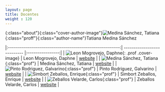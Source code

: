 ```yaml
---
layout: page
title: Docentes
weight : 120
---
```


<style>
    .prof{
      margin: 0 0 40px;
      text-align: center;
    }

    .prof .cover-image{
      width: 100px;
      height: 100px;
      margin: 0 auto 10px;
      -webkit-border-radius: 100%;
              border-radius: 100%;
      overflow: hidden;
      background-color: #333030;
    }
    
    .prof{
      width: 10px;
      height: 100px;
      -webkit-border-radius: 50%;
              border-radius: 50%;
      -webkit-transition: -webkit-transform 0.35s;
      transition: -webkit-transform 0.35s;
      -o-transition: transform 0.35s;
      transition: transform 0.35s;
      transition: transform 0.35s, -webkit-transform 0.35s;
    }
    
    .prof:hover {
      -webkit-transform: scale3d(0.9, 0.9, 1);
              transform: scale3d(0.9, 0.9, 1);
    }

 .about {
   margin: 0 0 40px;
   text-align: center;
 }
 
 .about .cover-author-image {
   width: 100px;
   height: 100px;
   margin: 0 auto 10px;
   -webkit-border-radius: 100%;
           border-radius: 100%;
   overflow: hidden;
   background-color: #333030;
 }
 
 .about .proff {
   width: 100%;
   height: 100%;
   -webkit-border-radius: 50%;
           border-radius: 50%;
   -webkit-transition: -webkit-transform 0.35s;
   transition: -webkit-transform 0.35s;
   -o-transition: transform 0.35s;
   transition: transform 0.35s;
   transition: transform 0.35s, -webkit-transform 0.35s;
 }
 
 .about .proff:hover {
   -webkit-transform: scale3d(0.9, 0.9, 1);
           transform: scale3d(0.9, 0.9, 1);
 }
 
 .about .author-name {
   font-family: 'PT Serif', serif;
   margin: 0 0 10px;
   position: relative;
   padding-bottom: 15px;
   font-size: 16px;
   text-transform: uppercase;
   color: #333030;
}
 .about .author-name::after {
   content: "";
   position: absolute;
   left: 50%;
   -webkit-transform: translateX(-50%);
       -ms-transform: translateX(-50%);
           transform: translateX(-50%);
   bottom: 0;
   display: block;
   width: 7px;
   height: 7px;
   -webkit-border-radius: 100%;
           border-radius: 100%;
   background-color: #515151;
 }

</style>

{:class="about"}{:class="cover-author-image"}![Medina Sánchez, Tatiana]({{site.baseurl}}/assets/img/professors/Tatiana-Medina-Sanchez.jpg){:class="proff"}{:class="author-name"}Tatiana Medina Sánchez

|:--------------------------------------------------------:| --------------------------- |:----------------:|
| ![Leon Mogrovejo, Daphne]({{site.baseurl}}/assets/img/professors/Daphne-Leon-Mogrovejo.jpg){: .prof .cover-image}                   |  Leon Mogrovejo, Daphne      |  [website][web1] |
| ![Medina Sánchez, Tatiana]({{site.baseurl}}/assets/img/professors/Tatiana-Medina-Sanchez.jpg){:class="prof"}       | Medina Sánchez, Tatiana     |  [website][web2] |
| ![Pinto Rodriguez, Galvarino]({{site.baseurl}}/assets/img/professors/Galvarino-Pinto-Rodriguez.jpg){:class="prof"} | Pinto Rodriguez, Galvarino  |  [website][web3] |
| ![Simbort Zeballos, Enrique]({{site.baseurl}}/assets/img/professors/Enrique-Simbort-Zeballos.jpg){:class="prof"}   | Simbort Zeballos, Enrique   |  [website][web4] |
| ![Zeballos Velarde, Carlos]({{site.baseurl}}/assets/img/professors/Carlos-Zeballos-Velarde.jpg){:class="prof"}      | Zeballos Velarde, Carlos    |  [website][web5] |



[web1]: https://ucsp-civil.github.io/Daphne-Leon-Mogrovejo/
[web2]: https://ucsp-civil.github.io/Tatiana-Medina-Sanchez/
[web3]: https://ucsp-civil.github.io/Galvarino-Pinto-Rodriguez/
[web4]: https://ucsp-civil.github.io/Enrique-Simbort-Zeballos/
[web5]: https://ucsp-civil.github.io/Carlos-Zeballos-Velarde/
